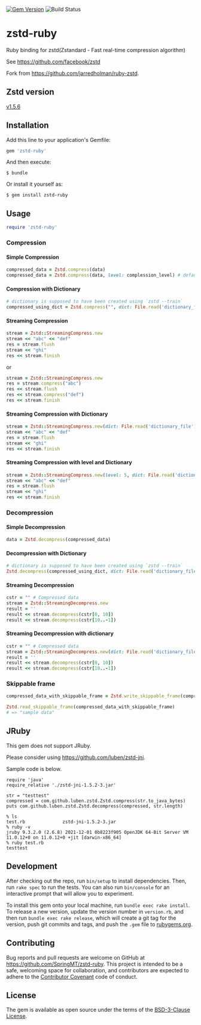 [![Gem Version](https://badge.fury.io/rb/zstd-ruby.svg)](https://badge.fury.io/rb/zstd-ruby)
![Build Status](https://github.com/SpringMT/zstd-ruby/actions/workflows/ruby.yml/badge.svg?branch=main)

# zstd-ruby

Ruby binding for zstd(Zstandard - Fast real-time compression algorithm)

See https://github.com/facebook/zstd

Fork from https://github.com/jarredholman/ruby-zstd.

## Zstd version
[v1.5.6](https://github.com/facebook/zstd/tree/v1.5.6)

## Installation

Add this line to your application's Gemfile:

```ruby
gem 'zstd-ruby'
```

And then execute:

    $ bundle

Or install it yourself as:

    $ gem install zstd-ruby

## Usage

```ruby
require 'zstd-ruby'
```

### Compression

#### Simple Compression

```ruby
compressed_data = Zstd.compress(data)
compressed_data = Zstd.compress(data, level: complession_level) # default compression_level is 3
```

#### Compression with Dictionary
```ruby
# dictionary is supposed to have been created using `zstd --train`
compressed_using_dict = Zstd.compress("", dict: File.read('dictionary_file'))
```

#### Streaming Compression
```ruby
stream = Zstd::StreamingCompress.new
stream << "abc" << "def"
res = stream.flush
stream << "ghi"
res << stream.finish
```

or

```ruby
stream = Zstd::StreamingCompress.new
res = stream.compress("abc")
res << stream.flush
res << stream.compress("def")
res << stream.finish
```

#### Streaming Compression with Dictionary
```ruby
stream = Zstd::StreamingCompress.new(dict: File.read('dictionary_file'))
stream << "abc" << "def"
res = stream.flush
stream << "ghi"
res << stream.finish
```

#### Streaming Compression with level and Dictionary
```ruby
stream = Zstd::StreamingCompress.new(level: 5, dict: File.read('dictionary_file'))
stream << "abc" << "def"
res = stream.flush
stream << "ghi"
res << stream.finish
```

### Decompression

#### Simple Decompression

```ruby
data = Zstd.decompress(compressed_data)
```

#### Decompression with Dictionary
```ruby
# dictionary is supposed to have been created using `zstd --train`
Zstd.decompress(compressed_using_dict, dict: File.read('dictionary_file'))
```

#### Streaming Decompression
```ruby
cstr = "" # Compressed data
stream = Zstd::StreamingDecompress.new
result = ''
result << stream.decompress(cstr[0, 10])
result << stream.decompress(cstr[10..-1])
```

#### Streaming Decompression with dictionary
```ruby
cstr = "" # Compressed data
stream = Zstd::StreamingDecompress.new(dict: File.read('dictionary_file'))
result = ''
result << stream.decompress(cstr[0, 10])
result << stream.decompress(cstr[10..-1])
```

### Skippable frame

```ruby
compressed_data_with_skippable_frame = Zstd.write_skippable_frame(compressed_data, "sample data")

Zstd.read_skippable_frame(compressed_data_with_skippable_frame)
# => "sample data"
```

## JRuby
This gem does not support JRuby.

Please consider using https://github.com/luben/zstd-jni.

Sample code is below.

```
require 'java'
require_relative './zstd-jni-1.5.2-3.jar'

str = "testtest"
compressed = com.github.luben.zstd.Zstd.compress(str.to_java_bytes)
puts com.github.luben.zstd.Zstd.decompress(compressed, str.length)
```

```
% ls
test.rb              zstd-jni-1.5.2-3.jar
% ruby -v
jruby 9.3.2.0 (2.6.8) 2021-12-01 0b8223f905 OpenJDK 64-Bit Server VM 11.0.12+0 on 11.0.12+0 +jit [darwin-x86_64]
% ruby test.rb
testtest
```

## Development

After checking out the repo, run `bin/setup` to install dependencies. Then, run `rake spec` to run the tests. You can also run `bin/console` for an interactive prompt that will allow you to experiment.

To install this gem onto your local machine, run `bundle exec rake install`. To release a new version, update the version number in `version.rb`, and then run `bundle exec rake release`, which will create a git tag for the version, push git commits and tags, and push the `.gem` file to [rubygems.org](https://rubygems.org).

## Contributing

Bug reports and pull requests are welcome on GitHub at https://github.com/SpringMT/zstd-ruby. This project is intended to be a safe, welcoming space for collaboration, and contributors are expected to adhere to the [Contributor Covenant](http://contributor-covenant.org) code of conduct.


## License

The gem is available as open source under the terms of the [BSD-3-Clause License](https://opensource.org/licenses/BSD-3-Clause).

